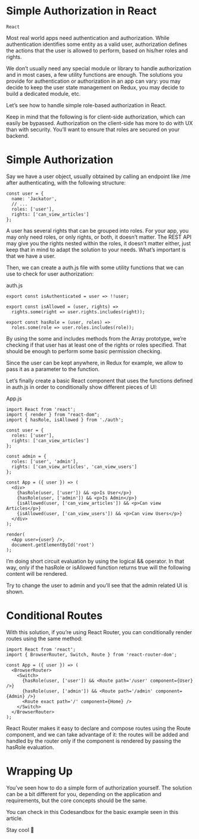 # Simple Authorization in React

```React```

Most real world apps need authentication and authorization. While authentication identifies some entity as a valid user, authorization defines the actions that the user is allowed to perform, based on his/her roles and rights.


We don’t usually need any special module or library to handle authorization and in most cases, a few utility functions are enough. The solutions you provide for authentication or authorization in an app can vary: you may decide to keep the user state management on Redux, you may decide to build a dedicated module, etc.


Let’s see how to handle simple role-based authorization in React.



Keep in mind that the following is for client-side authorization, which can easily be bypassed. Authorization on the client-side has more to do with UX than with security. You’ll want to ensure that roles are secured on your backend.

# Simple Authorization


Say we have a user object, usually obtained by calling an endpoint like /me after authenticating, with the following structure:


```
const user = {
  name: 'Jackator',
  // ...
  roles: ['user'],
  rights: ['can_view_articles']
};

```


A user has several rights that can be grouped into roles. For your app, you may only need roles, or only rights, or both, it doesn’t matter. The REST API may give you the rights nested within the roles, it doesn’t matter either, just keep that in mind to adapt the solution to your needs. What’s important is that we have a user.


Then, we can create a auth.js file with some utility functions that we can use to check for user authorization:


auth.js
```
export const isAuthenticated = user => !!user;

export const isAllowed = (user, rights) =>
  rights.some(right => user.rights.includes(right));

export const hasRole = (user, roles) =>
  roles.some(role => user.roles.includes(role));

```


By using the some and includes methods from the Array prototype, we’re checking if that user has at least one of the rights or roles specified. That should be enough to perform some basic permission checking.


Since the user can be kept anywhere, in Redux for example, we allow to pass it as a parameter to the function.


Let’s finally create a basic React component that uses the functions defined in auth.js in order to conditionally show different pieces of UI:


App.js
```
import React from 'react';
import { render } from "react-dom";
import { hasRole, isAllowed } from './auth';

const user = {
  roles: ['user'],
  rights: ['can_view_articles']
};

const admin = {
  roles: ['user', 'admin'],
  rights: ['can_view_articles', 'can_view_users']
};

const App = ({ user }) => (
  <div>
    {hasRole(user, ['user']) && <p>Is User</p>}
    {hasRole(user, ['admin']) && <p>Is Admin</p>}
    {isAllowed(user, ['can_view_articles']) && <p>Can view Articles</p>}
    {isAllowed(user, ['can_view_users']) && <p>Can view Users</p>}
  </div>
);

render(
  <App user={user} />,
  document.getElementById('root')
);

```


I’m doing short circuit evaluation by using the logical && operator. In that way, only if the hasRole or isAllowed function returns true will the following content will be rendered.


Try to change the user to admin and you’ll see that the admin related UI is shown.


# Conditional Routes


With this solution, if you’re using React Router, you can conditionally render routes using the same method:


```
import React from 'react';
import { BrowserRouter, Switch, Route } from 'react-router-dom';

const App = ({ user }) => (
  <BrowserRouter>
    <Switch>
      {hasRole(user, ['user']) && <Route path='/user' component={User} />}
      {hasRole(user, ['admin']) && <Route path='/admin' component={Admin} />}
      <Route exact path='/' component={Home} />
    </Switch>
  </BrowserRouter>
);

```


React Router makes it easy to declare and compose routes using the Route component, and we can take advantage of it: the routes will be added and handled by the router only if the <Route> component is rendered by passing the hasRole evaluation.


# Wrapping Up


You’ve seen how to do a simple form of authorization yourself. The solution can be a bit different for you, depending on the application and requirements, but the core concepts should be the same.


You can check in this Codesandbox for the basic example seen in this article.


Stay cool 🦄


